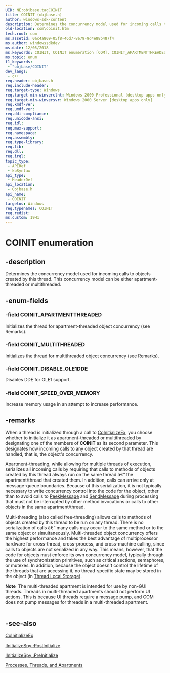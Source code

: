 ```yaml
---
UID: NE:objbase.tagCOINIT
title: COINIT (objbase.h)
author: windows-sdk-content
description: Determines the concurrency model used for incoming calls to objects created by this thread. This concurrency model can be either apartment-threaded or multithreaded.
old-location: com\coinit.htm
tech.root: com
ms.assetid: 0ac4a809-05f8-46d7-8e79-9d4e88b487f4
ms.author: windowssdkdev
ms.date: 12/05/2018
ms.keywords: COINIT, COINIT enumeration [COM], COINIT_APARTMENTTHREADED, COINIT_DISABLE_OLE1DDE, COINIT_MULTITHREADED, COINIT_SPEED_OVER_MEMORY, _com_COINIT, com.coinit, objbase/COINIT, objbase/COINIT_APARTMENTTHREADED, objbase/COINIT_DISABLE_OLE1DDE, objbase/COINIT_MULTITHREADED, objbase/COINIT_SPEED_OVER_MEMORY
ms.topic: enum
f1_keywords: 
 - "objbase/COINIT"
dev_langs:
 - c++
req.header: objbase.h
req.include-header: 
req.target-type: Windows
req.target-min-winverclnt: Windows 2000 Professional [desktop apps only]
req.target-min-winversvr: Windows 2000 Server [desktop apps only]
req.kmdf-ver: 
req.umdf-ver: 
req.ddi-compliance: 
req.unicode-ansi: 
req.idl: 
req.max-support: 
req.namespace: 
req.assembly: 
req.type-library: 
req.lib: 
req.dll: 
req.irql: 
topic_type:
 - APIRef
 - kbSyntax
api_type:
 - HeaderDef
api_location:
 - Objbase.h
api_name:
 - COINIT
targetos: Windows
req.typenames: COINIT
req.redist: 
ms.custom: 19H1
---
```


# COINIT enumeration


## -description


Determines the concurrency model used for incoming calls to objects created by this thread. This concurrency model can be either apartment-threaded or multithreaded.



## -enum-fields




### -field COINIT_APARTMENTTHREADED

Initializes the thread for apartment-threaded object concurrency (see Remarks).


### -field COINIT_MULTITHREADED

Initializes the thread for multithreaded object concurrency (see Remarks).


### -field COINIT_DISABLE_OLE1DDE

Disables DDE for OLE1 support.


### -field COINIT_SPEED_OVER_MEMORY

Increase memory usage in an attempt to increase performance.


## -remarks



When a thread is initialized through a call to <a href="https://docs.microsoft.com/windows/desktop/api/combaseapi/nf-combaseapi-coinitializeex">CoInitializeEx</a>, you choose whether to initialize it as apartment-threaded or multithreaded by designating one of the members of <b>COINIT</b> as its second parameter. This designates how incoming calls to any object created by that thread are handled, that is, the object's concurrency.

Apartment-threading, while allowing for multiple threads of execution, serializes all incoming calls by requiring that calls to methods of objects created by this thread always run on the same thread â€“ the apartment/thread that created them. In addition, calls can arrive only at message-queue boundaries. Because of this serialization, it is not typically necessary to write concurrency control into the code for the object, other than to avoid calls to <a href="https://docs.microsoft.com/windows/desktop/api/winuser/nf-winuser-peekmessagea">PeekMessage</a> and <a href="https://docs.microsoft.com/previous-versions/windows/desktop/oe/oe-ihttpmailtransport-sendmessage">SendMessage</a> during processing that must not be interrupted by other method invocations or calls to other objects in the same apartment/thread.



Multi-threading (also called free-threading) allows calls to methods of objects created by this thread to be run on any thread. There is no serialization of calls â€“ many calls may occur to the same method or to the same object or simultaneously. Multi-threaded object concurrency offers the highest performance and takes the best advantage of multiprocessor hardware for cross-thread, cross-process, and cross-machine calling, since calls to objects are not serialized in any way. This means, however, that the code for objects must enforce its own concurrency model, typically through the use of synchronization primitives, such as critical sections, semaphores, or mutexes. In addition, because the object doesn't control the lifetime of the threads that are accessing it, no thread-specific state may be stored in the object (in <a href="https://docs.microsoft.com/windows/desktop/ProcThread/thread-local-storage">Thread Local Storage</a>).


<div class="alert"><b>Note</b>  The multi-threaded apartment is intended for use by non-GUI threads. Threads in multi-threaded apartments should not perform UI actions. This is because UI threads require a message pump, and COM does not pump messages for threads in a multi-threaded apartment.</div>
<div> </div>





## -see-also




<a href="https://docs.microsoft.com/windows/desktop/api/combaseapi/nf-combaseapi-coinitializeex">CoInitializeEx</a>



<a href="https://docs.microsoft.com/windows/desktop/api/objidl/nf-objidl-iinitializespy-postinitialize">IInitializeSpy::PostInitialize</a>



<a href="https://docs.microsoft.com/windows/desktop/api/objidl/nf-objidl-iinitializespy-preinitialize">IInitializeSpy::PreInitialize</a>



<a href="https://docs.microsoft.com/windows/desktop/com/processes--threads--and-apartments">Processes, Threads, and Apartments</a>
 

 

